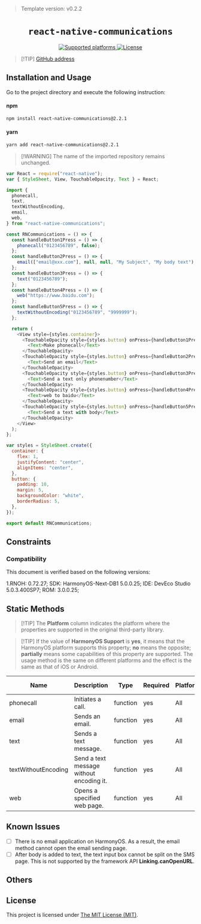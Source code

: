 > Template version: v0.2.2

<p align="center">
  <h1 align="center"> <code>react-native-communications</code> </h1>
</p>
<p align="center">
    <a href="https://github.com/davebeehively/react-native-communications">
        <img src="https://img.shields.io/badge/platforms-android%20|%20ios%20|%20harmony%20-lightgrey.svg" alt="Supported platforms" />
    </a>
    <a href="https://github.com/davebeehively/react-native-communications/blob/master/LICENSE">
        <img src="https://img.shields.io/badge/license-MIT-green.svg" alt="License" />
    </a>
</p>

> [!TIP] [GitHub address](https://github.com/davebeehively/react-native-communications)

## Installation and Usage

Go to the project directory and execute the following instruction:

<!-- tabs:start -->

#### **npm**

```bash
npm install react-native-communications@2.2.1
```

#### **yarn**

```bash
yarn add react-native-communications@2.2.1
```

<!-- tabs:end -->

> [!WARNING] The name of the imported repository remains unchanged.

```js
var React = require("react-native");
var { StyleSheet, View, TouchableOpacity, Text } = React;

import {
  phonecall,
  text,
  textWithoutEncoding,
  email,
  web,
} from "react-native-communications";

const RNCommunications = () => {
  const handleButton1Press = () => {
    phonecall("0123456789", false);
  };
  const handleButton2Press = () => {
    email(["email@xxx.com"], null, null, "My Subject", "My body text");
  };
  const handleButton3Press = () => {
    text("0123456789");
  };
  const handleButton4Press = () => {
    web("https://www.baidu.com");
  };
  const handleButton5Press = () => {
    textWithoutEncoding("0123456789", "9999999");
  };

  return (
    <View style={styles.container}>
      <TouchableOpacity style={styles.button} onPress={handleButton1Press}>
        <Text>Make phonecall</Text>
      </TouchableOpacity>
      <TouchableOpacity style={styles.button} onPress={handleButton2Press}>
        <Text>Send an email</Text>
      </TouchableOpacity>
      <TouchableOpacity style={styles.button} onPress={handleButton3Press}>
        <Text>Send a text only phonenumber</Text>
      </TouchableOpacity>
      <TouchableOpacity style={styles.button} onPress={handleButton4Press}>
        <Text>web to baidu</Text>
      </TouchableOpacity>
      <TouchableOpacity style={styles.button} onPress={handleButton5Press}>
        <Text>Send a text with body</Text>
      </TouchableOpacity>
    </View>
  );
};

var styles = StyleSheet.create({
  container: {
    flex: 1,
    justifyContent: "center",
    alignItems: "center",
  },
  button: {
    padding: 10,
    margin: 5,
    backgroundColor: "white",
    borderRadius: 5,
  },
});

export default RNCommunications;
```

## Constraints

### Compatibility

This document is verified based on the following versions:

1.RNOH: 0.72.27; SDK: HarmonyOS-Next-DB1 5.0.0.25; IDE: DevEco Studio 5.0.3.400SP7; ROM: 3.0.0.25;

## Static Methods

> [!TIP] The **Platform** column indicates the platform where the properties are supported in the original third-party library.

> [!TIP] If the value of **HarmonyOS Support** is **yes**, it means that the HarmonyOS platform supports this property; **no** means the opposite; **partially** means some capabilities of this property are supported. The usage method is the same on different platforms and the effect is the same as that of iOS or Android.

| Name                | Description                      | Type     | Required | Platform | HarmonyOS Support |
| ------------------- | -------------------------------- | -------- | -------- | -------- | ----------------- |
| phonecall           | Initiates a call.                        | function | yes      | All      | yes               |
| email               | Sends an email.                    | function | yes      | All      | no                |
| text                | Sends a text message.                    | function | yes      | All      | yes               |
| textWithoutEncoding | Send a text message without encoding it.| function | yes      | All      | yes               |
| web                 | Opens a specified web page.              | function | yes      | All      | yes               |

## Known Issues

- [ ] There is no email application on HarmonyOS. As a result, the email method cannot open the email sending page.
- [ ] After body is added to text, the text input box cannot be split on the SMS page. This is not supported by the framework API **Linking.canOpenURL**.

## Others

## License

This project is licensed under [The MIT License (MIT)](https://github.com/davebeehively/react-native-communications/blob/master/LICENSE).
